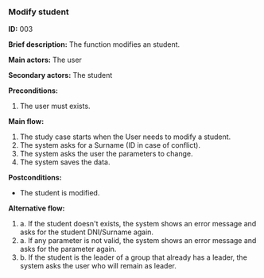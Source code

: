 ### **Modify student**
 **ID:** 003

 **Brief description:** The function modifies an student.

**Main actors:** The user

**Secondary actors:** The student

**Preconditions:**
 1. The user must exists.

**Main flow:**
 1. The study case starts when the User needs to modify a student.
 2. The system asks for a Surname (ID in case of conflict).
 3. The system asks the user the parameters to change.
 4. The system saves the data.

**Postconditions:**
  * The student is modified.

**Alternative flow:**

 1. a. If the student doesn't exists, the system shows an error message and asks for the student DNI/Surname again.
 3. a. If any parameter is not valid, the system shows an error message and asks for the parameter again.
 3. b. If the student is the leader of a group that already has a leader, the system asks the user who will remain as leader.
